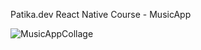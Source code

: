 Patika.dev React Native Course - MusicApp

![MusicAppCollage](https://github.com/Hakanlsk/MusicApp/assets/123507532/4ef62690-0e1a-4013-b083-f21294fb4afd)

